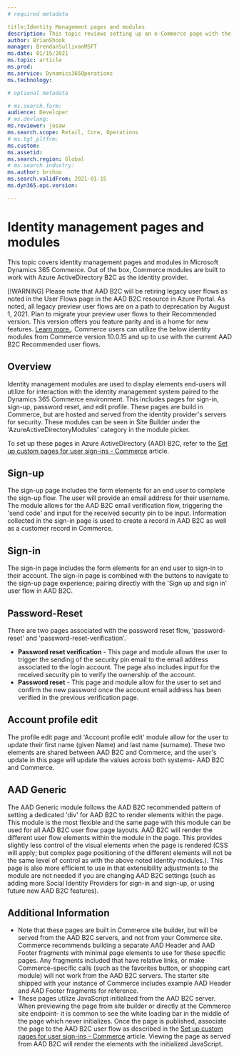```yaml
---
# required metadata

title:Identity Management pages and modules
description: This topic reviews setting up an e-Commerce page with the Identity Management modules.
author: BrianShook
manager: BrendanSullivanMSFT
ms.date: 01/15/2021
ms.topic: article
ms.prod: 
ms.service: Dynamics365Operations
ms.technology: 

# optional metadata

# ms.search.form: 
audience: Developer
# ms.devlang: 
ms.reviewer: josaw
ms.search.scope: Retail, Core, Operations
# ms.tgt_pltfrm: 
ms.custom: 
ms.assetid: 
ms.search.region: Global
# ms.search.industry: 
ms.author: brshoo
ms.search.validFrom: 2021-01-15
ms.dyn365.ops.version: 

---
```


# Identity management pages and modules

This topic covers identity management pages and modules in Microsoft Dynamics 365 Commerce. Out of the box, Commerce modules are built to work with Azure ActiveDirectory B2C as the identity provider.

[!WARNING] 
Please note that AAD B2C will be retiring legacy user flows as noted in the User Flows page in the AAD B2C resource in Azure Portal.  As noted, all legacy preview user flows are on a path to deprecation by August 1, 2021. Plan to migrate your preview user flows to their Recommended version. This version offers you feature parity and is a home for new features. [Learn more.](https://aka.ms/userflowtype). Commerce users can utilize the below identity modules from Commerce version 10.0.15 and up to use with the current AAD B2C Recommended user flows.

## Overview

Identity management modules are used to display elements end-users will utilize for interaction with the identity management system paired to the Dynamics 365 Commerce environment. This includes pages for sign-in, sign-up, password reset, and edit profile. These pages are build in Commerce, but are hosted and served from the identity provider's servers for security. These modules can be seen in Site Builder under the 'AzureActiveDirectoryModules' category in the module picker.

To set up these pages in Azure ActiveDirectory (AAD) B2C, refer to the [Set up custom pages for user sign-ins - Commerce](https://docs.microsoft.com/en-us/dynamics365/commerce/custom-pages-user-logins) article.

## Sign-up

The sign-up page includes the form elements for an end user to complete the sign-up flow. The user will provide an email address for their username. The module allows for the AAD B2C email verification flow, triggering the 'send code' and input for the received security pin to be input. Information collected in the sign-in page is used to create a record in AAD B2C as well as a customer record in Commerce.

## Sign-in

The sign-in page includes the form elements for an end user to sign-in to their account. The sign-in page is combined with the buttons to navigate to the sign-up page experience; pairing directly with the 'Sign up and sign in' user flow in AAD B2C.

## Password-Reset

There are two pages associated with the password reset flow, 'password-reset' and 'password-reset-verification'.

- **Password reset verification** - This page and module allows the user to trigger the sending of the security pin email to the email address associated to the login account. The page also includes input for the received security pin to verify the ownership of the account.
- **Password reset** - This page and module allow for the user to set and confirm the new password once the account email address has been verified in the previous verification page.

## Account profile edit

The profile edit page and 'Account profile edit' module allow for the user to update their first name (given Name) and last name (surname). These two elements are shared between AAD B2C and Commerce, and the user's update in this page will update the values across both systems- AAD B2C and Commerce.



## AAD Generic

The AAD Generic module follows the AAD B2C recommended pattern of setting a dedicated 'div' for AAD B2C to render elements within the page. This module is the most flexible and the same page with this module can be used for all AAD B2C user flow page layouts. AAD B2C will render the different user flow elements within the module in the page. This provides slightly less control of the visual elements when the page is rendered (CSS will apply; but complex page positioning of the different elements will not be the same level of control as with the above noted identity modules.). This page is also more efficient to use in that extensibility adjustments to the module are not needed if you are changing AAD B2C settings (such as adding more Social Identity Providers for sign-in and sign-up, or using future new AAD B2C features).



## Additional Information

- Note that these pages are built in Commerce site builder, but will be served from the AAD B2C servers, and not from your Commerce site. Commerce recommends building a separate AAD Header and AAD Footer fragments with minimal page elements to use for these specific pages. Any fragments included that have relative links, or make Commerce-specific calls (such as the favorites button, or shopping cart module) will not work from the AAD B2C servers. The starter site shipped with your instance of Commerce includes example AAD Header and AAD Footer fragments for reference.
- These pages utilize JavaScript initialized from the AAD B2C server. When previewing the page from site builder or directly at the Commerce site endpoint- it is common to see the white loading bar in the middle of the page which never initializes. Once the page is published, associate the page to the AAD B2C user flow as described in the [Set up custom pages for user sign-ins - Commerce](https://docs.microsoft.com/en-us/dynamics365/commerce/custom-pages-user-logins) article. Viewing the page as served from AAD B2C will render the elements with the initialized JavaScript.


